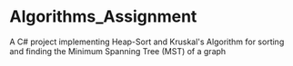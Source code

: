 # Algorithms_Assignment
A C# project implementing Heap-Sort and Kruskal's Algorithm for sorting and finding the Minimum Spanning Tree (MST) of a graph
